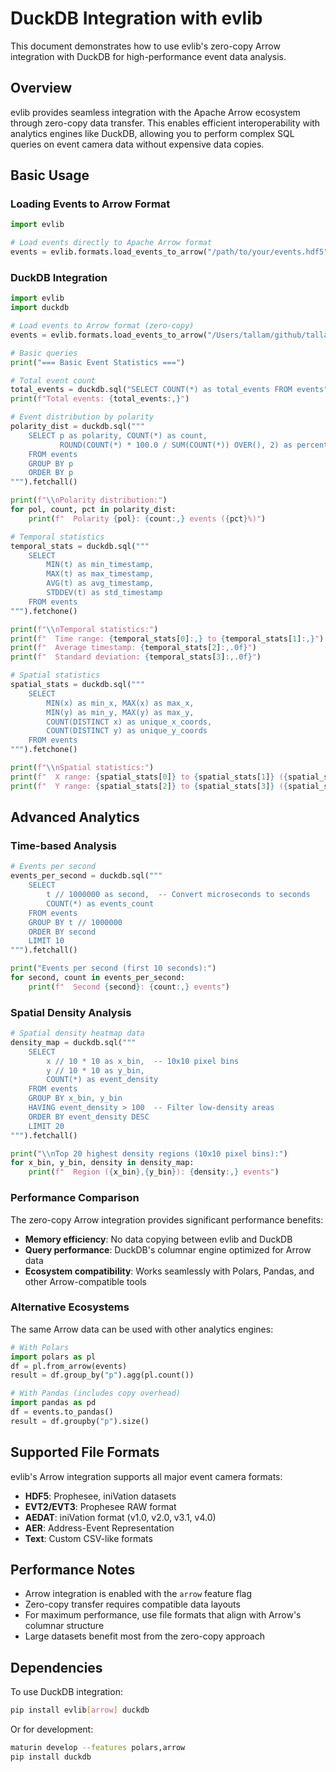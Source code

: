 # DuckDB Integration with evlib

This document demonstrates how to use evlib's zero-copy Arrow integration with DuckDB for high-performance event data analysis.

## Overview

evlib provides seamless integration with the Apache Arrow ecosystem through zero-copy data transfer. This enables efficient interoperability with analytics engines like DuckDB, allowing you to perform complex SQL queries on event camera data without expensive data copies.

## Basic Usage

### Loading Events to Arrow Format

```python
import evlib

# Load events directly to Apache Arrow format
events = evlib.formats.load_events_to_arrow("/path/to/your/events.hdf5")
```

### DuckDB Integration

```python
import evlib
import duckdb

# Load events to Arrow format (zero-copy)
events = evlib.formats.load_events_to_arrow("/Users/tallam/github/tallamjr/origin/evlib/data/prophersee/samples/hdf5/pedestrians.hdf5")

# Basic queries
print("=== Basic Event Statistics ===")

# Total event count
total_events = duckdb.sql("SELECT COUNT(*) as total_events FROM events").fetchone()[0]
print(f"Total events: {total_events:,}")

# Event distribution by polarity
polarity_dist = duckdb.sql("""
    SELECT p as polarity, COUNT(*) as count,
           ROUND(COUNT(*) * 100.0 / SUM(COUNT(*)) OVER(), 2) as percentage
    FROM events
    GROUP BY p
    ORDER BY p
""").fetchall()

print(f"\\nPolarity distribution:")
for pol, count, pct in polarity_dist:
    print(f"  Polarity {pol}: {count:,} events ({pct}%)")

# Temporal statistics
temporal_stats = duckdb.sql("""
    SELECT
        MIN(t) as min_timestamp,
        MAX(t) as max_timestamp,
        AVG(t) as avg_timestamp,
        STDDEV(t) as std_timestamp
    FROM events
""").fetchone()

print(f"\\nTemporal statistics:")
print(f"  Time range: {temporal_stats[0]:,} to {temporal_stats[1]:,}")
print(f"  Average timestamp: {temporal_stats[2]:,.0f}")
print(f"  Standard deviation: {temporal_stats[3]:,.0f}")

# Spatial statistics
spatial_stats = duckdb.sql("""
    SELECT
        MIN(x) as min_x, MAX(x) as max_x,
        MIN(y) as min_y, MAX(y) as max_y,
        COUNT(DISTINCT x) as unique_x_coords,
        COUNT(DISTINCT y) as unique_y_coords
    FROM events
""").fetchone()

print(f"\\nSpatial statistics:")
print(f"  X range: {spatial_stats[0]} to {spatial_stats[1]} ({spatial_stats[4]} unique values)")
print(f"  Y range: {spatial_stats[2]} to {spatial_stats[3]} ({spatial_stats[5]} unique values)")
```

## Advanced Analytics

### Time-based Analysis

```python
# Events per second
events_per_second = duckdb.sql("""
    SELECT
        t // 1000000 as second,  -- Convert microseconds to seconds
        COUNT(*) as events_count
    FROM events
    GROUP BY t // 1000000
    ORDER BY second
    LIMIT 10
""").fetchall()

print("Events per second (first 10 seconds):")
for second, count in events_per_second:
    print(f"  Second {second}: {count:,} events")
```

### Spatial Density Analysis

```python
# Spatial density heatmap data
density_map = duckdb.sql("""
    SELECT
        x // 10 * 10 as x_bin,  -- 10x10 pixel bins
        y // 10 * 10 as y_bin,
        COUNT(*) as event_density
    FROM events
    GROUP BY x_bin, y_bin
    HAVING event_density > 100  -- Filter low-density areas
    ORDER BY event_density DESC
    LIMIT 20
""").fetchall()

print("\\nTop 20 highest density regions (10x10 pixel bins):")
for x_bin, y_bin, density in density_map:
    print(f"  Region ({x_bin},{y_bin}): {density:,} events")
```

### Performance Comparison

The zero-copy Arrow integration provides significant performance benefits:

- **Memory efficiency**: No data copying between evlib and DuckDB
- **Query performance**: DuckDB's columnar engine optimized for Arrow data
- **Ecosystem compatibility**: Works seamlessly with Polars, Pandas, and other Arrow-compatible tools

### Alternative Ecosystems

The same Arrow data can be used with other analytics engines:

```python
# With Polars
import polars as pl
df = pl.from_arrow(events)
result = df.group_by("p").agg(pl.count())

# With Pandas (includes copy overhead)
import pandas as pd
df = events.to_pandas()
result = df.groupby("p").size()
```

## Supported File Formats

evlib's Arrow integration supports all major event camera formats:

- **HDF5**: Prophesee, iniVation datasets
- **EVT2/EVT3**: Prophesee RAW format
- **AEDAT**: iniVation format (v1.0, v2.0, v3.1, v4.0)
- **AER**: Address-Event Representation
- **Text**: Custom CSV-like formats

## Performance Notes

- Arrow integration is enabled with the `arrow` feature flag
- Zero-copy transfer requires compatible data layouts
- For maximum performance, use file formats that align with Arrow's columnar structure
- Large datasets benefit most from the zero-copy approach

## Dependencies

To use DuckDB integration:

```bash
pip install evlib[arrow] duckdb
```

Or for development:

```bash
maturin develop --features polars,arrow
pip install duckdb
```
